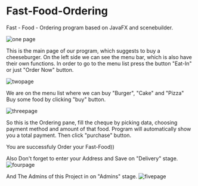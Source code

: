 # Fast-Food-Ordering
Fast - Food - Ordering program based on JavaFX and scenebuilder.

![one page](https://user-images.githubusercontent.com/73636880/117566328-e87e9880-b0d7-11eb-911f-355c8eb465e5.PNG)

This is the main page of our program, which suggests to buy a cheeseburger.
On the left side we can see the menu bar, which is also have their own functions.
In order to go to the menu list press the button "Eat-In" or just "Order Now" button.

![twopage](https://user-images.githubusercontent.com/73636880/117566484-9f7b1400-b0d8-11eb-8b99-d54d543c943f.PNG)

We are on the menu list where we can buy "Burger", "Cake" and "Pizza"
Buy some food by clicking "buy" button.

![threepage](https://user-images.githubusercontent.com/73636880/117566584-465fb000-b0d9-11eb-91d9-27105474e85b.PNG)

So this is the Ordering pane, fill the cheque by picking data, choosing payment method and amount of that food.
Program will automatically show you a total payment.
Then click "purchase" button.

You are successfuly Order your Fast-Food))

Also Don't forget to enter your Address and Save on "Delivery" stage. 
![fourpage](https://user-images.githubusercontent.com/73636880/117566757-62b01c80-b0da-11eb-928b-5dc4849f9d78.PNG)

And The Admins of this Project in on "Admins" stage.
![fivepage](https://user-images.githubusercontent.com/73636880/117567135-72c8fb80-b0dc-11eb-8e18-1a59b1908de3.PNG)





